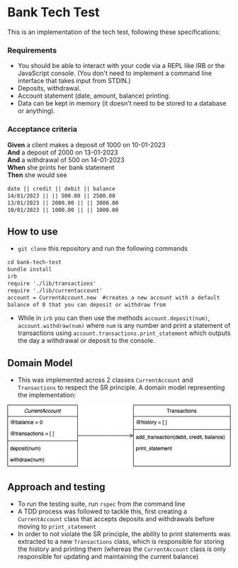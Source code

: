 # Bank Tech Test
This is an implementation of the tech test, following these specifications:

### Requirements

* You should be able to interact with your code via a REPL like IRB or the JavaScript console.  (You don't need to implement a command line interface that takes input from STDIN.)
* Deposits, withdrawal.
* Account statement (date, amount, balance) printing.
* Data can be kept in memory (it doesn't need to be stored to a database or anything).

### Acceptance criteria

**Given** a client makes a deposit of 1000 on 10-01-2023  
**And** a deposit of 2000 on 13-01-2023  
**And** a withdrawal of 500 on 14-01-2023  
**When** she prints her bank statement  
**Then** she would see

```
date || credit || debit || balance
14/01/2023 || || 500.00 || 2500.00
13/01/2023 || 2000.00 || || 3000.00
10/01/2023 || 1000.00 || || 1000.00
```

## How to use
* `git clone` this repository and run the following commands
```
cd bank-tech-test
bundle install
irb
require './lib/transactions'
require './lib/currentaccount'
account = CurrentAccount.new  #creates a new account with a default balance of 0 that you can deposit or withdraw from
```
* While in `irb` you can then use the methods `account.deposit(num)`, `account.withdraw(num)` where `num` is any number and print a statement of transactions using `account.transactions.print_statement` which outputs the day a withdrawal or deposit to the console.

## Domain Model
* This was implemented across 2 classes `CurrentAccount` and `Transactions` to respect the SR principle. A domain model representing the implementation:


![Domain Model](images/domain_model.jpg)

## Approach and testing
* To run the testing suite, run `rspec` from the command line
* A TDD process was followed to tackle this, first creating a `CurrentAccount` class that accepts deposits and withdrawals before moving to `print_statement`
* In order to not violate the SR principle, the ability to print statements was extracted to a new `Transactions` class, which is responsible for storing the history and printing them (whereas the `CurrentAccount` class is only responsible for updating and maintaining the current balance)